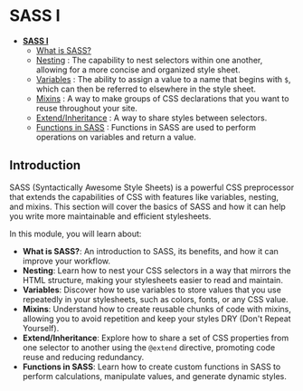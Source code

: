 # SASS I

- [**SASS I**](#)
    - [What is SASS?](/Stage-9/what-is-sass.md)
    - [Nesting](/Stage-9/nesting.md) : The capability to nest selectors within one another, allowing for a more concise and organized style sheet.
    - [Variables](/Stage-9/variables.md) : The ability to assign a value to a name that begins with `$`, which can then be referred to elsewhere in the style sheet.
    - [Mixins](/Stage-9/mixins.md) : A way to make groups of CSS declarations that you want to reuse throughout your site.
    - [Extend/Inheritance](/Stage-9/extend-inheritance.md) : A way to share styles between selectors.
    - [Functions in SASS](/Stage-9/functions-in-sass.md) : Functions in SASS are used to perform operations on variables and return a value.

## Introduction 
SASS (Syntactically Awesome Style Sheets) is a powerful CSS preprocessor that extends the capabilities of CSS with features like variables, nesting, and mixins. This section will cover the basics of SASS and how it can help you write more maintainable and efficient stylesheets.

In this module, you will learn about:

- **What is SASS?**: An introduction to SASS, its benefits, and how it can improve your workflow.
- **Nesting**: Learn how to nest your CSS selectors in a way that mirrors the HTML structure, making your stylesheets easier to read and maintain.
- **Variables**: Discover how to use variables to store values that you use repeatedly in your stylesheets, such as colors, fonts, or any CSS value.
- **Mixins**: Understand how to create reusable chunks of code with mixins, allowing you to avoid repetition and keep your styles DRY (Don't Repeat Yourself).
- **Extend/Inheritance**: Explore how to share a set of CSS properties from one selector to another using the `@extend` directive, promoting code reuse and reducing redundancy.
- **Functions in SASS**: Learn how to create custom functions in SASS to perform calculations, manipulate values, and generate dynamic styles.


